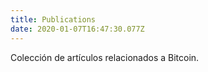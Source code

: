 ```yaml
---
title: Publications
date: 2020-01-07T16:47:30.077Z
---
```


Colección de artículos relacionados a Bitcoin. 
